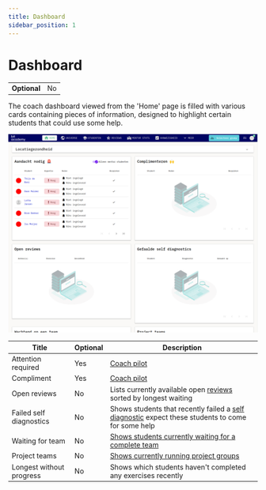```yaml
---
title: Dashboard
sidebar_position: 1
---
```


# Dashboard

|              |    |
|--------------|----|
| **Optional** | No |

The coach dashboard viewed from the 'Home' page is filled with various cards containing pieces of information,
designed to highlight certain students that could use some help.

![dashboard overview](/img/staff/coaches/dashboard/dashboard-overview.png)

| Title                    | Optional | Description                                                                                                                                  |
|--------------------------|----------|----------------------------------------------------------------------------------------------------------------------------------------------|
| Attention required       | Yes      | [Coach pilot](coach-pilot)                                                                                                   |
| Compliment               | Yes      | [Coach pilot](coach-pilot)                                                                                                   |
| Open reviews             | No       | Lists currently available open [reviews](../exercises/reviews) sorted by longest waiting                                                     |
| Failed self diagnostics  | No       | Shows students that recently failed a [self diagnostic](../exercises/introduction#self-diagnostic) expect these students to come for some help |
| Waiting for team         | No       | [Shows students currently waiting for a complete team](../exercises/introduction#team-exercises-)                                            |
| Project teams            | No       | [Shows currently running project groups](../exercises/introduction#team-exercises-)                                                          |
| Longest without progress | No       | Shows which students haven't completed any exercises recently                                                                                |

